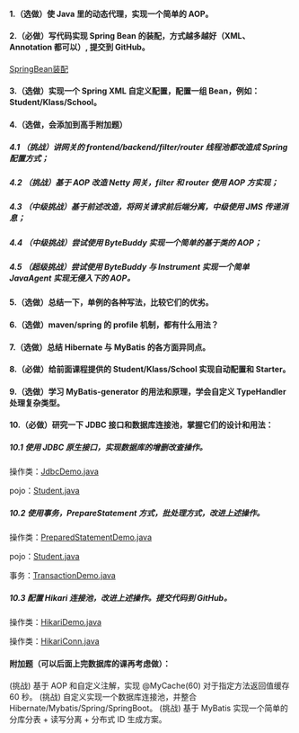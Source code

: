 #### 1.（选做）使 Java 里的动态代理，实现一个简单的 AOP。
#### 2.（必做）写代码实现 Spring Bean 的装配，方式越多越好（XML、Annotation 都可以）, 提交到 GitHub。
[SpringBean装配](https://github.com/chenhg8680/geekbang_study/blob/master/src/main/java/com/chg/geekbang/study/week5/doc/SpringBean%E8%A3%85%E9%85%8D.md)
#### 3.（选做）实现一个 Spring XML 自定义配置，配置一组 Bean，例如：Student/Klass/School。

#### 4.（选做，会添加到高手附加题）
##### 4.1 （挑战）讲网关的 frontend/backend/filter/router 线程池都改造成 Spring 配置方式；
##### 4.2 （挑战）基于 AOP 改造 Netty 网关，filter 和 router 使用 AOP 方实现；
##### 4.3 （中级挑战）基于前述改造，将网关请求前后端分离，中级使用 JMS 传递消息；
##### 4.4 （中级挑战）尝试使用 ByteBuddy 实现一个简单的基于类的 AOP；
##### 4.5 （超级挑战）尝试使用 ByteBuddy 与 Instrument 实现一个简单 JavaAgent 实现无侵入下的 AOP。

#### 5.（选做）总结一下，单例的各种写法，比较它们的优劣。
#### 6.（选做）maven/spring 的 profile 机制，都有什么用法？
#### 7.（选做）总结 Hibernate 与 MyBatis 的各方面异同点。
#### 8.（必做）给前面课程提供的 Student/Klass/School 实现自动配置和 Starter。
#### 9.（选做）学习 MyBatis-generator 的用法和原理，学会自定义 TypeHandler 处理复杂类型。
#### 10.（必做）研究一下 JDBC 接口和数据库连接池，掌握它们的设计和用法：
##### 10.1 使用 JDBC 原生接口，实现数据库的增删改查操作。

操作类：[JdbcDemo.java]()

pojo：[Student.java]()

##### 10.2 使用事务，PrepareStatement 方式，批处理方式，改进上述操作。
操作类：[PreparedStatementDemo.java]()

pojo：[Student.java]()

事务：[TransactionDemo.java]()

##### 10.3 配置 Hikari 连接池，改进上述操作。提交代码到 GitHub。
操作类：[HikariDemo.java]()

操作类：[HikariConn.java]()

#### 附加题（可以后面上完数据库的课再考虑做）：
(挑战) 基于 AOP 和自定义注解，实现 @MyCache(60) 对于指定方法返回值缓存 60 秒。
(挑战) 自定义实现一个数据库连接池，并整合 Hibernate/Mybatis/Spring/SpringBoot。
(挑战) 基于 MyBatis 实现一个简单的分库分表 + 读写分离 + 分布式 ID 生成方案。